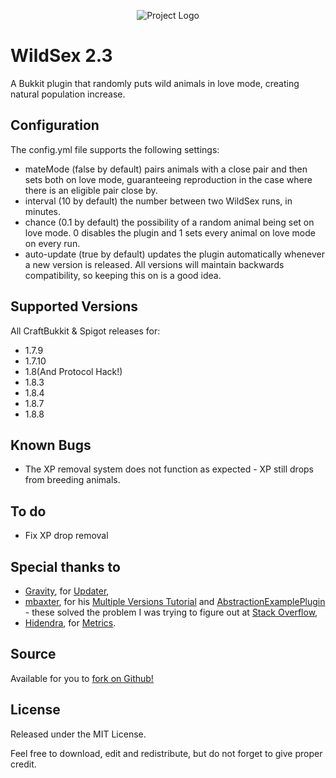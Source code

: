 <p align="center">
  <img src="https://raw.githubusercontent.com/sultanskyman/WildSex/master/wildsex.png" alt="Project Logo" title="WildSex - Even your sheep need some fun!"/>
</p>

WildSex 2.3
=======

A Bukkit plugin that randomly puts wild animals in love mode, creating natural population increase.

Configuration
-------------
The config.yml file supports the following settings:

* mateMode (false by default) pairs animals with a close pair and then sets both on love mode, guaranteeing reproduction in the case where there is an eligible pair close by.
* interval (10 by default) the number between two WildSex runs, in minutes.
* chance (0.1 by default) the possibility of a random animal being set on love mode. 0 disables the plugin and 1 sets every animal on love mode on every run.
* auto-update (true by default) updates the plugin automatically whenever a new version is released. All versions will maintain backwards compatibility, so keeping this on is a good idea.

Supported Versions
-------------------
All CraftBukkit & Spigot releases for:
* 1.7.9
* 1.7.10
* 1.8(And Protocol Hack!)
* 1.8.3
* 1.8.4
* 1.8.7
* 1.8.8

Known Bugs
----------
* The XP removal system does not function as expected - XP still drops from breeding animals.

To do
----------
* Fix XP drop removal

Special thanks to
----------
* [Gravity](https://github.com/gravitylow), for [Updater](https://github.com/gravitylow/Updater),
* [mbaxter](https://github.com/mbax), for his [Multiple Versions Tutorial](https://forums.bukkit.org/threads/support-multiple-minecraft-versions-with-abstraction-maven.115810/) and [AbstractionExamplePlugin](https://github.com/mbax/AbstractionExamplePlugin) - these solved the problem I was trying to figure out at [Stack Overflow](http://stackoverflow.com/questions/25947376/dynamic-typecasting-in-java),
* [Hidendra](https://github.com/Hidendra), for [Metrics](https://github.com/Hidendra/Plugin-Metrics).

Source
----------
Available for you to [fork on Github!](https://github.com/sultanskyman/WildSex)

License
----------
Released under the MIT License.

Feel free to download, edit and redistribute, but do not forget to give proper credit.
